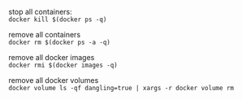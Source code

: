 stop all containers:  
```docker kill $(docker ps -q)```

remove all containers  
```docker rm $(docker ps -a -q)```

remove all docker images  
```docker rmi $(docker images -q)```

remove all docker volumes  
```docker volume ls -qf dangling=true | xargs -r docker volume rm```
